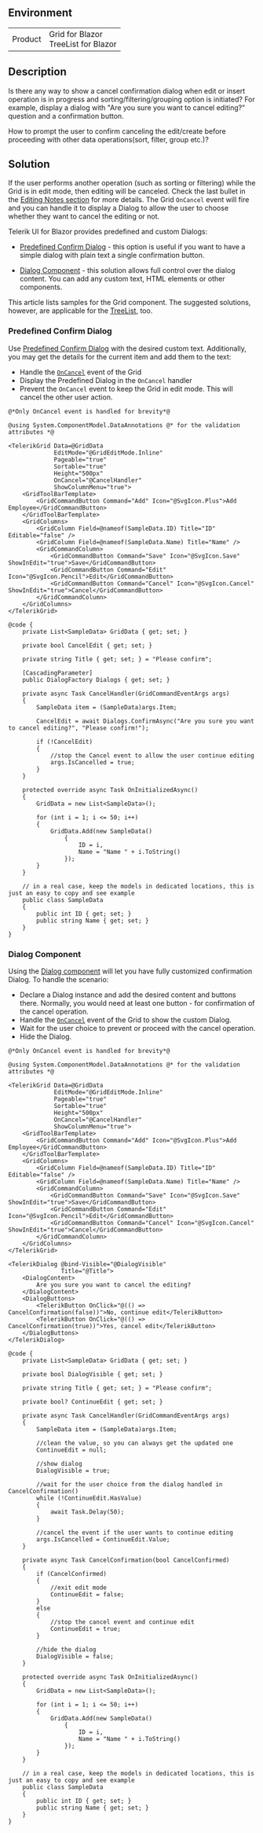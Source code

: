 
## Environment
<table>
<tbody>
<tr>
<td>Product</td>
<td>Grid for Blazor <br/> TreeList for Blazor</td>
</tr>
</tbody>
</table>

## Description

Is there any way to show a cancel confirmation dialog when edit or insert operation is in progress and sorting/filtering/grouping option is initiated? For example, display a dialog with "Are you sure you want to cancel editing?" question and a confirmation button.

How to prompt the user to confirm canceling the edit/create before proceeding with other data operations(sort, filter, group etc.)?

## Solution

If the user performs another operation (such as sorting or filtering) while the Grid is in edit mode, then editing will be canceled. Check the last bullet in the [Editing Notes section](slug:grid-editing-overview#notes) for more details. The Grid `OnCancel` event will fire and you can handle it to display a Dialog to allow the user to choose whether they want to cancel the editing or not.

Telerik UI for Blazor provides predefined and custom Dialogs:

* [Predefined Confirm Dialog](#predefined-confirm-dialog) - this option is useful if you want to have a simple dialog with plain text a single confirmation button.

* [Dialog Component](#dialog-component) - this solution allows full control over the dialog content. You can add any custom text, HTML elements or other components.

This article lists samples for the Grid component. The suggested solutions, however, are applicable for the [TreeList](slug:treelist-overview), too.

### Predefined Confirm Dialog

Use [Predefined Confirm Dialog](slug:dialog-predefined#confirm) with the desired custom text. Additionally, you may get the details for the current item and add them to the text:

* Handle the [`OnCancel`](slug:grid-events#cud-events) event of the Grid
* Display the Predefined Dialog in the `OnCancel` handler
* Prevent the `OnCancel` event to keep the Grid in edit mode. This will cancel the other user action.

````RAZOR
@*Only OnCancel event is handled for brevity*@

@using System.ComponentModel.DataAnnotations @* for the validation attributes *@

<TelerikGrid Data=@GridData
             EditMode="@GridEditMode.Inline"
             Pageable="true"
             Sortable="true"
             Height="500px"
             OnCancel="@CancelHandler"
             ShowColumnMenu="true">
    <GridToolBarTemplate>
        <GridCommandButton Command="Add" Icon="@SvgIcon.Plus">Add Employee</GridCommandButton>
    </GridToolBarTemplate>
    <GridColumns>
        <GridColumn Field=@nameof(SampleData.ID) Title="ID" Editable="false" />
        <GridColumn Field=@nameof(SampleData.Name) Title="Name" />
        <GridCommandColumn>
            <GridCommandButton Command="Save" Icon="@SvgIcon.Save" ShowInEdit="true">Save</GridCommandButton>
            <GridCommandButton Command="Edit" Icon="@SvgIcon.Pencil">Edit</GridCommandButton>
            <GridCommandButton Command="Cancel" Icon="@SvgIcon.Cancel" ShowInEdit="true">Cancel</GridCommandButton>
        </GridCommandColumn>
    </GridColumns>
</TelerikGrid>

@code {
    private List<SampleData> GridData { get; set; }

    private bool CancelEdit { get; set; }

    private string Title { get; set; } = "Please confirm";

    [CascadingParameter]
    public DialogFactory Dialogs { get; set; }

    private async Task CancelHandler(GridCommandEventArgs args)
    {
        SampleData item = (SampleData)args.Item;

        CancelEdit = await Dialogs.ConfirmAsync("Are you sure you want to cancel editing?", "Please confirm!");

        if (!CancelEdit)
        {
            //stop the Cancel event to allow the user continue editing
            args.IsCancelled = true;
        }
    }

    protected override async Task OnInitializedAsync()
    {
        GridData = new List<SampleData>();

        for (int i = 1; i <= 50; i++)
        {
            GridData.Add(new SampleData()
                {
                    ID = i,
                    Name = "Name " + i.ToString()
                });
        }
    }

    // in a real case, keep the models in dedicated locations, this is just an easy to copy and see example
    public class SampleData
    {
        public int ID { get; set; }
        public string Name { get; set; }
    }
}
````

### Dialog Component

Using the [Dialog component](slug:dialog-overview) will let you have fully customized confirmation Dialog. To handle the scenario:

* Declare a Dialog instance and add the desired content and buttons there. Normally, you would need at least one button - for confirmation of the cancel operation.
* Handle the [`OnCancel`](slug:grid-events#cud-events) event of the Grid to show the custom Dialog.
* Wait for the user choice to prevent or proceed with the cancel operation.
* Hide the Dialog.

````RAZOR
@*Only OnCancel event is handled for brevity*@

@using System.ComponentModel.DataAnnotations @* for the validation attributes *@

<TelerikGrid Data=@GridData
             EditMode="@GridEditMode.Inline"
             Pageable="true"
             Sortable="true"
             Height="500px"
             OnCancel="@CancelHandler"
             ShowColumnMenu="true">
    <GridToolBarTemplate>
        <GridCommandButton Command="Add" Icon="@SvgIcon.Plus">Add Employee</GridCommandButton>
    </GridToolBarTemplate>
    <GridColumns>
        <GridColumn Field=@nameof(SampleData.ID) Title="ID" Editable="false" />
        <GridColumn Field=@nameof(SampleData.Name) Title="Name" />
        <GridCommandColumn>
            <GridCommandButton Command="Save" Icon="@SvgIcon.Save" ShowInEdit="true">Save</GridCommandButton>
            <GridCommandButton Command="Edit" Icon="@SvgIcon.Pencil">Edit</GridCommandButton>
            <GridCommandButton Command="Cancel" Icon="@SvgIcon.Cancel" ShowInEdit="true">Cancel</GridCommandButton>
        </GridCommandColumn>
    </GridColumns>
</TelerikGrid>

<TelerikDialog @bind-Visible="@DialogVisible"
               Title="@Title">
    <DialogContent>
        Are you sure you want to cancel the editing?
    </DialogContent>
    <DialogButtons>
        <TelerikButton OnClick="@(() => CancelConfirmation(false))">No, continue edit</TelerikButton>
        <TelerikButton OnClick="@(() => CancelConfirmation(true))">Yes, cancel edit</TelerikButton>
    </DialogButtons>
</TelerikDialog>

@code {
    private List<SampleData> GridData { get; set; }

    private bool DialogVisible { get; set; }

    private string Title { get; set; } = "Please confirm";

    private bool? ContinueEdit { get; set; }

    private async Task CancelHandler(GridCommandEventArgs args)
    {
        SampleData item = (SampleData)args.Item;

        //clean the value, so you can always get the updated one
        ContinueEdit = null;

        //show dialog
        DialogVisible = true;

        //wait for the user choice from the dialog handled in CancelConfirmation()
        while (!ContinueEdit.HasValue)
        {
            await Task.Delay(50);
        }

        //cancel the event if the user wants to continue editing
        args.IsCancelled = ContinueEdit.Value;
    }

    private async Task CancelConfirmation(bool CancelConfirmed)
    {
        if (CancelConfirmed)
        {
            //exit edit mode
            ContinueEdit = false;
        }
        else
        {
            //stop the cancel event and continue edit
            ContinueEdit = true;
        }

        //hide the dialog
        DialogVisible = false;
    }

    protected override async Task OnInitializedAsync()
    {
        GridData = new List<SampleData>();

        for (int i = 1; i <= 50; i++)
        {
            GridData.Add(new SampleData()
                {
                    ID = i,
                    Name = "Name " + i.ToString()
                });
        }
    }

    // in a real case, keep the models in dedicated locations, this is just an easy to copy and see example
    public class SampleData
    {
        public int ID { get; set; }
        public string Name { get; set; }
    }
}
````


